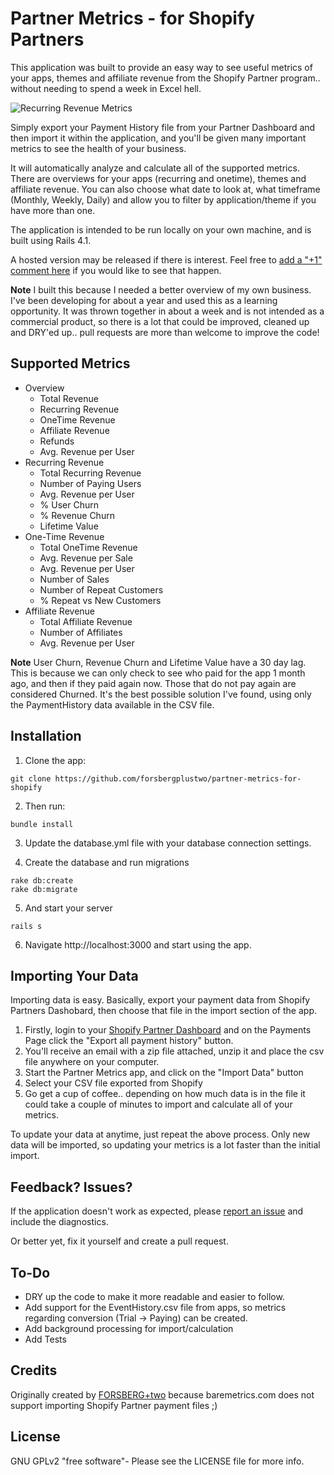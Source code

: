 Partner Metrics - for Shopify Partners
================

This application was built to provide an easy way to see useful metrics of your apps, themes and affiliate revenue from the Shopify Partner program.. without needing to spend a week in Excel hell.

![Recurring Revenue Metrics](https://raw.githubusercontent.com/forsbergplustwo/partner-metrics-for-shopify/master/public/Partner_Metrics_RecurringRevenue.png)


Simply export your Payment History file from your Partner Dashboard and then import it within the application, and you'll be given many important metrics to see the health of your business.

It will automatically analyze and calculate all of the supported metrics. There are overviews for your apps (recurring and onetime), themes and affiliate revenue. You can also choose what date to look at, what timeframe (Monthly, Weekly, Daily) and allow you to filter by application/theme if you have more than one.

The application is intended to be run locally on your own machine, and is built using Rails 4.1.

A hosted version may be released if there is interest. Feel free to [add a "+1" comment here](https://github.com/forsbergplustwo/partner-metrics-for-shopify/issues/1) if you would like to see that happen.

**Note** I built this because I needed a better overview of my own business. I've been developing for about a year and used this as a learning opportunity. It was thrown together in about a week and is not intended as a commercial product, so there is a lot that could be improved, cleaned up and DRY'ed up.. pull requests are more than welcome to improve the code!

Supported Metrics
-----------------

- Overview
  - Total Revenue
  - Recurring Revenue
  - OneTime Revenue
  - Affiliate Revenue
  - Refunds
  - Avg. Revenue per User
- Recurring Revenue
  - Total Recurring Revenue
  - Number of Paying Users
  - Avg. Revenue per User
  - % User Churn
  - % Revenue Churn
  - Lifetime Value
- One-Time Revenue
  - Total OneTime Revenue
  - Avg. Revenue per Sale
  - Avg. Revenue per User
  - Number of Sales
  - Number of Repeat Customers
  - % Repeat vs New Customers
- Affiliate Revenue
  - Total Affiliate Revenue
  - Number of Affiliates
  - Avg. Revenue per User

**Note** User Churn, Revenue Churn and Lifetime Value have a 30 day lag. This is because we can only check to see who paid for the app 1 month ago, and then if they paid again now. Those that do not pay again are considered Churned. It's the best possible solution I've found, using only the PaymentHistory data available in the CSV file.

Installation
------------

1. Clone the app:

```
git clone https://github.com/forsbergplustwo/partner-metrics-for-shopify
```

2. Then run:

```
bundle install
```

3. Update the database.yml file with your database connection settings.

4. Create the database and run migrations

```
rake db:create
rake db:migrate
```

5. And start your server

```
rails s
```

6. Navigate http://localhost:3000 and start using the app.

Importing Your Data
-------------------

Importing data is easy. Basically, export your payment data from Shopify Partners Dashobard, then choose that file in the import section of the app.

1. Firstly, login to your [Shopify Partner Dashboard](https://app.shopify.com/services/partners/payments) and on the Payments Page click the "Export all payment history" button.
2. You'll receive an email with a zip file attached, unzip it and place the csv file anywhere on your computer.
3. Start the Partner Metrics app, and click on the "Import Data" button
4. Select your CSV file exported from Shopify
5. Go get a cup of coffee.. depending on how much data is in the file it could take a couple of minutes to import and calculate all of your metrics.

To update your data at anytime, just repeat the above process. Only new data will be imported, so updating your metrics is a lot faster than the initial import.

Feedback? Issues?
--------------------

If the application doesn't work as expected, please [report an issue](https://github.com/forsbergplustwo/partner-metrics-for-shopify/issues)
and include the diagnostics.

Or better yet, fix it yourself and create a pull request.

To-Do
--------
- DRY up the code to make it more readable and easier to follow.
- Add support for the EventHistory.csv file from apps, so metrics regarding conversion (Trial -> Paying) can be created.
- Add background processing for import/calculation
- Add Tests

Credits
----------

Originally created by [FORSBERG+two](http://www.forsbergplustwo.com) because baremetrics.com does not support importing Shopify Partner payment files ;)

License
----------

GNU GPLv2 "free software"- Please see the LICENSE file for more info.
